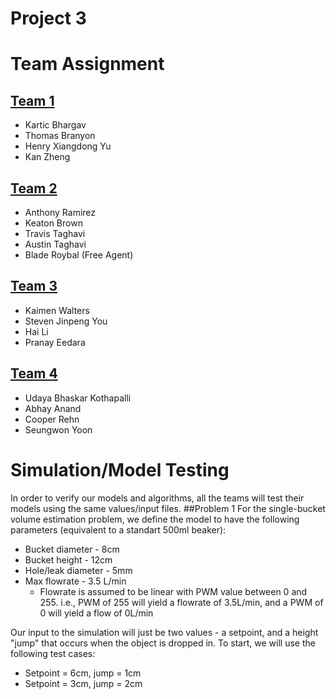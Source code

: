 # Project 3

# Team Assignment

## [Team 1](https://github.com/CourseReps/ECEN489-Fall2015/wiki/project3-team1)

* Kartic Bhargav
* Thomas Branyon
* Henry Xiangdong Yu
* Kan Zheng

## [Team 2](https://github.com/CourseReps/ECEN489-Fall2015/wiki/project3-team2)

* Anthony Ramirez
* Keaton Brown
* Travis Taghavi
* Austin Taghavi
* Blade Roybal (Free Agent)

## [Team 3](https://github.com/CourseReps/ECEN489-Fall2015/wiki/project3-team3)

* Kaimen Walters
* Steven Jinpeng You
* Hai Li
* Pranay Eedara

## [Team 4](https://github.com/CourseReps/ECEN489-Fall2015/wiki/project3-team4)

* Udaya Bhaskar Kothapalli
* Abhay Anand
* Cooper Rehn
* Seungwon Yoon

# Simulation/Model Testing
In order to verify our models and algorithms, all the teams will test their models using the same values/input files.
##Problem 1
For the single-bucket volume estimation problem, we define the model to have the following parameters (equivalent to a standart 500ml beaker):
* Bucket diameter - 8cm
* Bucket height - 12cm
* Hole/leak diameter - 5mm
* Max flowrate - 3.5 L/min
    - Flowrate is assumed to be linear with PWM value between 0 and 255. i.e., PWM of 255 will yield a flowrate of 3.5L/min, and a PWM of 0 will yield a flow of 0L/min

Our input to the simulation will just be two values - a setpoint, and a height "jump" that occurs when the object is dropped in. To start, we will use the following test cases:
* Setpoint = 6cm, jump = 1cm
* Setpoint = 3cm, jump = 2cm
